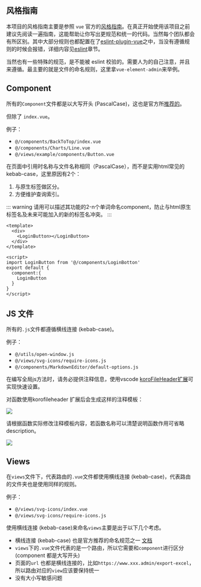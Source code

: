 ## 风格指南

本项目的风格指南主要是参照 `vue` 官方的[风格指南](https://cn.vuejs.org/v2/style-guide/index.html)。在真正开始使用该项目之前建议先阅读一遍指南，这能帮助让你写出更规范和统一的代码。当然每个团队都会有所区别。其中大部分规则也都配置在了[eslint-plugin-vue](https://github.com/vuejs/eslint-plugin-vue)之中，当没有遵循规则的时候会报错，详细内容见[eslint](./eslint.md)章节。

当然也有一些特殊的规范，是不能被 eslint 校验的。需要人为的自己注意，并且来遵循。最主要的就是文件的命名规则，这里拿`vue-element-admin`来举例。

## Component

所有的`Component`文件都是以大写开头 (PascalCase)，这也是官方所[推荐的](https://cn.vuejs.org/v2/style-guide/index.html#%E5%8D%95%E6%96%87%E4%BB%B6%E7%BB%84%E4%BB%B6%E6%96%87%E4%BB%B6%E7%9A%84%E5%A4%A7%E5%B0%8F%E5%86%99-%E5%BC%BA%E7%83%88%E6%8E%A8%E8%8D%90)。

但除了 `index.vue`。

例子：

- `@/components/BackToTop/index.vue`
- `@/components/Charts/Line.vue`
- `@/views/example/components/Button.vue`

在页面中引用时名称与文件名称相同（PascalCase），而不是实用html常见的kebab-case，这里原因有2个：
1. 与原生标签做区分。
2. 方便维护查询索引。

::: warning
请用可以描述其功能的2-n个单词命名component，防止与html原生标签名及未来可能加入的新的标签名冲突。
:::

``` vue
<template>
  <div>
    <LoginButton></LoginButton>
  </div>
</template>

<script>
import LoginButton from '@/components/LoginBotton'
export default {
  component:{
    LoginButton
  }
}
</script>
```

## JS 文件

所有的`.js`文件都遵循横线连接 (kebab-case)。

例子：

- `@/utils/open-window.js`
- `@/views/svg-icons/require-icons.js`
- `@/components/MarkdownEditor/default-options.js`

在编写全局js方法时，请务必提供注释信息，使用vscode [koroFileHeader扩展](/guide/other/extension.html#korofileheader)可实现快速设置。

对函数使用korofileheader 扩展后会生成这样的注释模板：

![](../../.vuepress/public/images/docImg/Snipaste_2021-09-24_10-12-26.png)

请根据函数实际修改注释模板内容，若函数名称可以清楚说明函数作用可省略description。

![](../../.vuepress/public/images/docImg/Snipaste_2021-09-24_10-14-25.png)

## Views

在`views`文件下，代表路由的`.vue`文件都使用横线连接 (kebab-case)，代表路由的文件夹也是使用同样的规则。

例子：

- `@/views/svg-icons/index.vue`
- `@/views/svg-icons/require-icons.js`

使用横线连接 (kebab-case)来命名`views`主要是出于以下几个考虑。

- 横线连接 (kebab-case) 也是官方推荐的命名规范之一 [文档](https://cn.vuejs.org/v2/style-guide/index.html#%E5%8D%95%E6%96%87%E4%BB%B6%E7%BB%84%E4%BB%B6%E6%96%87%E4%BB%B6%E7%9A%84%E5%A4%A7%E5%B0%8F%E5%86%99-%E5%BC%BA%E7%83%88%E6%8E%A8%E8%8D%90)
- `views`下的`.vue`文件代表的是一个路由，所以它需要和`component`进行区分(component 都是大写开头)
- 页面的`url` 也都是横线连接的，比如`https://www.xxx.admin/export-excel`，所以路由对应的`view`应该要保持统一
- 没有大小写敏感问题
